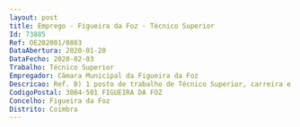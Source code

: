 ```yaml
--- 
layout: post
title: Emprego - Figueira da Foz - Técnico Superior
Id: 73885
Ref: OE202001/0803
DataAbertura: 2020-01-20
DataFecho: 2020-02-03
Trabalho: Técnico Superior
Empregador: Câmara Municipal da Figueira da Foz
Descricao: Ref. B) 1 posto de trabalho de Técnico Superior, carreira e categoria de Técnico Superior, área de Arqueologia, da Divisão de Cultura, compete exercer as seguintes funções    dirigir, coordenar e executar trabalhos específicos da disciplina arqueológica   em meio terrestre rural ou urbano, em gabinete ou laboratório   nomeadamente  prospeções, acompanhamentos, sondagens e escavações. Compete lhe também a realização de peritagens e a emissão de pareceres ou relatórios inerentes à aplicação dos IGT (Instrumentos de Gestão do Território), o que implica operar com metodologias próprias dos SIG (Sistemas de Informação Geográfica). O arqueólogo pode também ser chamado a desenvolver trabalhos de conservação preventiva, inventário, estudo e divulgação das coleções arqueológicas à guarda do Museu Municipal Santos Rocha, incluindo trabalhos de produção de conteúdos e montagem de exposições e respetivos programas educativos, dentro e fora de portas.
CodigoPostal: 3084-501 FIGUEIRA DA FOZ
Concelho: Figueira da Foz
Distrito: Coimbra
--- 
```

